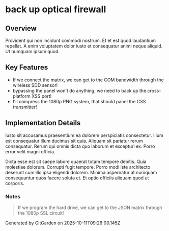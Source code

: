 # back up optical firewall

## Overview
Provident qui non incidunt commodi nostrum. Et et est quod laudantium repellat. A enim voluptatem dolor iusto et consequatur animi neque aliquid. Ut numquam ipsum quod.

## Key Features
- If we connect the matrix, we can get to the COM bandwidth through the wireless SDD sensor!
- bypassing the panel won't do anything, we need to back up the cross-platform XSS port!
- I'll compress the 1080p PNG system, that should panel the CSS transmitter!

## Implementation Details
Iusto sit accusamus praesentium ea dolorem perspiciatis consectetur. Illum est consequatur illum ducimus sit quia. Aliquam sit pariatur rerum consequatur. Rerum qui omnis dicta quo laborum et excepturi ex. Porro error velit magni officia.
 Dicta esse est sit saepe labore quaerat totam tempore debitis. Quia molestiae dolorum. Corrupti fugit tempore. Porro modi iste architecto deserunt cum illo ipsa eligendi dolorem. Minima aspernatur at numquam consequuntur quos facere soluta et. Et optio officiis aliquam quod ut corporis.

### Notes
> If we program the hard drive, we can get to the JSON matrix through the 1080p SSL circuit!

Generated by GitGarden on 2025-10-11T09:26:00.145Z